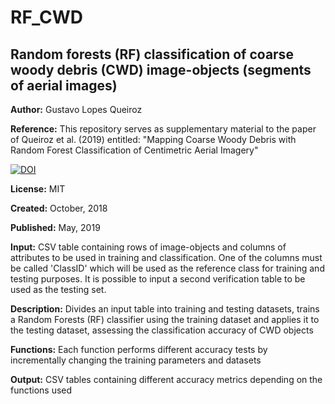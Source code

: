 RF_CWD
==============

Random forests (RF) classification of coarse woody debris (CWD) image-objects (segments of aerial images)
--------------

**Author:** Gustavo Lopes Queiroz

**Reference:** This repository serves as supplementary material to the paper of Queiroz et al. (2019) entitled: "Mapping Coarse Woody Debris with Random Forest Classification of Centimetric Aerial Imagery"

[![DOI](https://zenodo.org/badge/DOI/10.5281/zenodo.3233072.svg)](https://doi.org/10.5281/zenodo.3233072)

**License:** MIT

**Created:** October, 2018

**Published:** May, 2019

**Input:** CSV table containing rows of image-objects and columns of attributes to be used in training and classification. One of the columns must be called 'ClassID' which will be used as the reference class for training and testing purposes. It is possible to input a second verification table to be used as the testing set.
			 
**Description:** Divides an input table into training and testing datasets, trains a Random Forests (RF) classifier using the training dataset and applies it to the testing dataset, assessing the classification accuracy of CWD objects

**Functions:** Each function performs different accuracy tests by incrementally changing the training parameters and datasets

**Output:** CSV tables containing different accuracy metrics depending on the functions used
